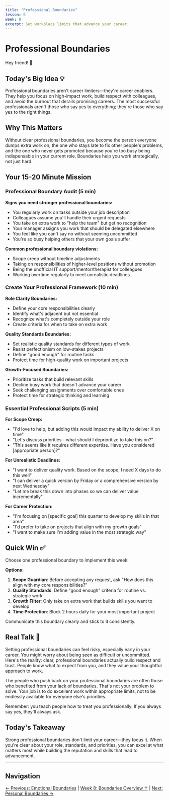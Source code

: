 ```yaml
---
title: "Professional Boundaries"
lesson: 6
week: 8
excerpt: Set workplace limits that advance your career.
---
```


# Professional Boundaries

Hey friend! 👋

## Today's Big Idea 💡

Professional boundaries aren't career limiters—they're career enablers. They help you focus on high-impact work, build respect with colleagues, and avoid the burnout that derails promising careers. The most successful professionals aren't those who say yes to everything; they're those who say yes to the right things.

## Why This Matters

Without clear professional boundaries, you become the person everyone dumps extra work on, the one who stays late to fix other people's problems, and the one who never gets promoted because you're too busy being indispensable in your current role. Boundaries help you work strategically, not just hard.

## Your 15-20 Minute Mission

### Professional Boundary Audit (5 min)

**Signs you need stronger professional boundaries:**

- You regularly work on tasks outside your job description
- Colleagues assume you'll handle their urgent requests
- You take on extra work to "help the team" but get no recognition
- Your manager assigns you work that should be delegated elsewhere
- You feel like you can't say no without seeming uncommitted
- You're so busy helping others that your own goals suffer

**Common professional boundary violations:**

- Scope creep without timeline adjustments
- Taking on responsibilities of higher-level positions without promotion
- Being the unofficial IT support/mentor/therapist for colleagues
- Working overtime regularly to meet unrealistic deadlines

### Create Your Professional Framework (10 min)

**Role Clarity Boundaries:**

- Define your core responsibilities clearly
- Identify what's adjacent but not essential
- Recognize what's completely outside your role
- Create criteria for when to take on extra work

**Quality Standards Boundaries:**

- Set realistic quality standards for different types of work
- Resist perfectionism on low-stakes projects
- Define "good enough" for routine tasks
- Protect time for high-quality work on important projects

**Growth-Focused Boundaries:**

- Prioritize tasks that build relevant skills
- Decline busy work that doesn't advance your career
- Seek challenging assignments over comfortable ones
- Protect time for strategic thinking and learning

### Essential Professional Scripts (5 min)

**For Scope Creep:**

- "I'd love to help, but adding this would impact my ability to deliver X on time"
- "Let's discuss priorities—what should I deprioritize to take this on?"
- "This seems like it requires different expertise. Have you considered [appropriate person]?"

**For Unrealistic Deadlines:**

- "I want to deliver quality work. Based on the scope, I need X days to do this well"
- "I can deliver a quick version by Friday or a comprehensive version by next Wednesday"
- "Let me break this down into phases so we can deliver value incrementally"

**For Career Protection:**

- "I'm focusing on [specific goal] this quarter to develop my skills in that area"
- "I'd prefer to take on projects that align with my growth goals"
- "I want to make sure I'm adding value in the most strategic way"

## Quick Win ✅

Choose one professional boundary to implement this week:

**Options:**

1. **Scope Guardian**: Before accepting any request, ask "How does this align with my core responsibilities?"
2. **Quality Standards**: Define "good enough" criteria for routine vs. strategic work
3. **Growth Filter**: Only take on extra work that builds skills you want to develop
4. **Time Protection**: Block 2 hours daily for your most important project

Communicate this boundary clearly and stick to it consistently.

## Real Talk 💬

Setting professional boundaries can feel risky, especially early in your career. You might worry about being seen as difficult or uncommitted. Here's the reality: clear, professional boundaries actually build respect and trust. People know what to expect from you, and they value your thoughtful approach to work.

The people who push back on your professional boundaries are often those who benefited from your lack of boundaries. That's not your problem to solve. Your job is to do excellent work within appropriate limits, not to be endlessly available for everyone else's priorities.

Remember: you teach people how to treat you professionally. If you always say yes, they'll always ask.

## Today's Takeaway

Strong professional boundaries don't limit your career—they focus it. When you're clear about your role, standards, and priorities, you can excel at what matters most while building the reputation and skills that lead to advancement.

---

## Navigation

[← Previous: Emotional Boundaries](/journey/week-08/05-emotional-boundaries/) | [Week 8: Boundaries Overview ↑](/journey/week-08/) | [Next: Personal Boundaries →](/journey/week-08/07-personal-boundaries/)
